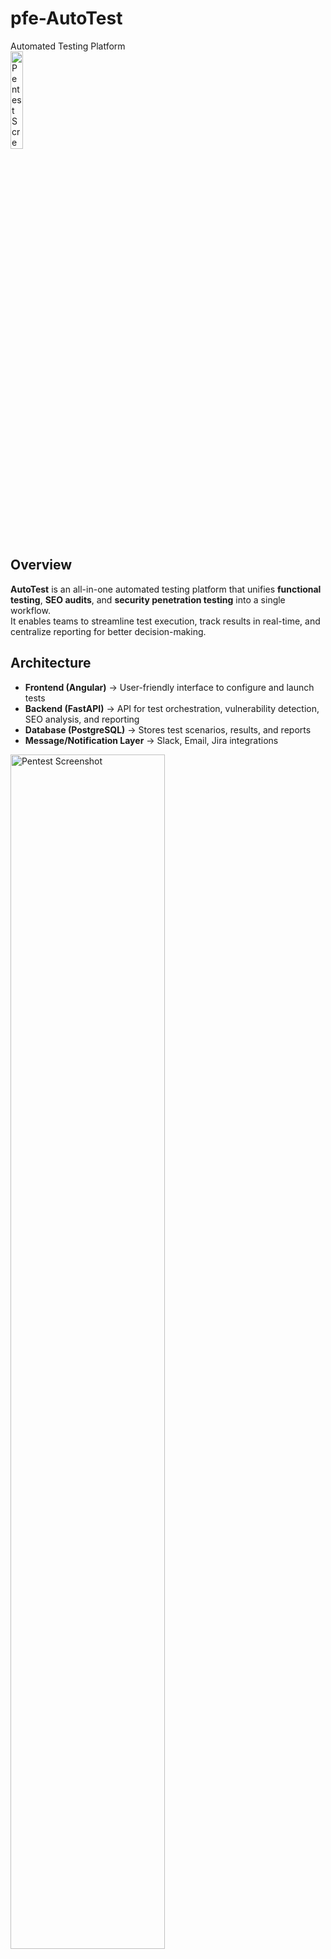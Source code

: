 # pfe-AutoTest
Automated Testing Platform  
<img src="screenshots/logo.png" alt="Pentest Screenshot" width="20%"/>

## Overview
**AutoTest** is an all-in-one automated testing platform that unifies **functional testing**, **SEO audits**, and **security penetration testing** into a single workflow.  
It enables teams to streamline test execution, track results in real-time, and centralize reporting for better decision-making.

## Architecture
- **Frontend (Angular)** → User-friendly interface to configure and launch tests  
- **Backend (FastAPI)** → API for test orchestration, vulnerability detection, SEO analysis, and reporting  
- **Database (PostgreSQL)** → Stores test scenarios, results, and reports  
- **Message/Notification Layer** → Slack, Email, Jira integrations  
<img src="screenshots/architecture.png" alt="Pentest Screenshot" width="70%"/>

---

## Features

### Functional Testing
- Workflow-based execution with **Selenium integration**  
- Automated UI testing for web applications  
- Support for reusable test scenarios  

### SEO Auditing
- Technical SEO analysis (meta tags, broken links, sitemaps, structured data)  
- Performance and accessibility scoring  
- Exportable SEO reports in **PDF/HTML**  

### Security & Pentesting
- Automated vulnerability scanning using tools: **OWASP ZAP, SQLMap, Nikto, Nuclei, OpenVAS**  
- Authenticated and unauthenticated scan support  
- Centralized vulnerability database with **risk classification**  
- **Jira/Slack integration** for issue reporting and notifications  

### Reporting & Notifications
- Unified dashboard with test results and vulnerability stats  
- Export reports in **PDF, HTML, JSON** formats  
- Integration with **Slack, Gmail, Jira** for notifications  

---

## Screenshots & Demos

* **Dashboard View**

<p align="center">
    <img src="screenshots/dash1.png" alt="Dashboard Screenshot" width="70%"/>
    <img src="screenshots/dash2.png" alt="Dashboard Screenshot" width="70%"/>
</p>

* **Functional Testing Workflow**

<p align="center">
    <img src="screenshots/workflow.png" alt="Functional Testing Screenshot" width="70%"/>
</p>

* **SEO Audit Report**

<p align="center">
    <img src="screenshots/seo.png" alt="SEO Report Screenshot" width="70%"/>
</p>

* **Pentest Scan Results**

<p align="center">
    <img src="screenshots/sec0.png" alt="Pentest Screenshot" width="70%"/>
    <img src="screenshots/sec1.png" alt="Pentest Screenshot" width="70%"/>
    <img src="screenshots/sec2.png" alt="Pentest Screenshot" width="70%"/>
    <img src="screenshots/sec3.png" alt="Pentest Screenshot" width="70%"/>
    <img src="screenshots/sec4.png" alt="Pentest Screenshot" width="70%"/>
    <img src="screenshots/sec5.png" alt="Pentest Screenshot" width="70%"/>
    <img src="screenshots/sec6.png" alt="Pentest Screenshot" width="70%"/>
</p>